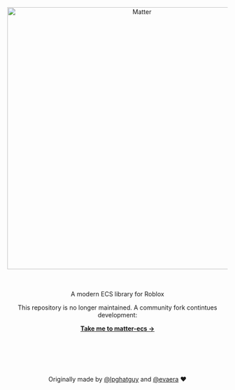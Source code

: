 <div align="center">
	<img src=".moonwave/static/logo.svg" alt="Matter" width="600" />
	<br><br><br>
	<p>A modern ECS library for Roblox</p>
  
  <p>This repository is no longer maintained. A community fork contintues development:</p>
	<a href="https://github.com/matter-ecs/matter"><strong>Take me to matter-ecs &rarr;</strong></a>
  <br><br><br><br><br><br>

  Originally made by [@lpghatguy](https://github.com/lpghatguy) and [@evaera](https://github.com/evaera) ❤️
</div>
